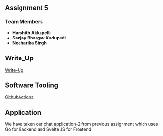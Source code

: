
## Assignment 5


### Team Members
- **Harshith Akkapelli**
- **Sanjay Bhargav Kudupudi**
- **Neeharika Singh**

## Write_Up
[Write-Up](https://docs.google.com/document/d/1y6k0VeGPKh-mV-PXDUfr1LIz7uAY5zuR/edit?usp=sharing&ouid=100099755718980186747&rtpof=true&sd=true)


## Software Tooling 
[GithubActions](https://github.com/ExpressNesters/Assignment5/tree/main/.github/workflows)

## Application 
We have taken our chat application-2 from previous assignment which uses Go for Backend and Svelte JS for Frontend
